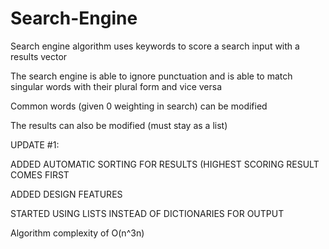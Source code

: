 # Search-Engine
Search engine algorithm uses keywords to score a search input with a results vector

The search engine is able to ignore punctuation and is able to match singular words with their plural form and vice versa

Common words (given 0 weighting in search) can be modified

The results can also be modified (must stay as a list)

UPDATE #1:

  ADDED AUTOMATIC SORTING FOR RESULTS (HIGHEST SCORING RESULT COMES FIRST

  ADDED DESIGN FEATURES

  STARTED USING LISTS INSTEAD OF DICTIONARIES FOR OUTPUT

Algorithm complexity of O(n^3n)
